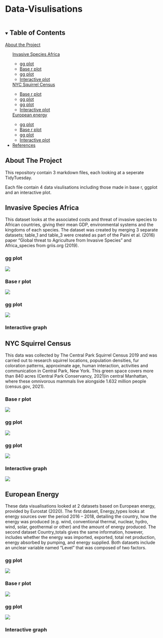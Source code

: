 # Data-Visulisations

<!-- TABLE OF CONTENTS -->
<details open="open">
  <summary><h2 style="display: inline-block">Table of Contents</h2></summary>
        <a href="#About the project">About the Project</a>
      <ul>
      <a href="#Invasive Species Africa">Invasive Species Africa</a>
      <ul>
        <li><a href="#gg plot">gg plot</a></li>
        <li><a href="#Base r plot">Base r plot</a></li>
        <li><a href="#gg plot">gg plot</a></li>
         <li><a href="#Interactive graph">Interactive plot</a></li>
      </ul>
  <a href="#NYC Squirrel Census">NYC Squirrel Census</a>
      <ul>
        <li><a href="#Base r plot">Base r plot</a></li>
        <li><a href="#gg plot">gg plot</a></li>
        <li><a href="#gg plot">gg plot</a></li>
         <li><a href="#Interactive graph">Interactive plot</a></li>
  </ul>
   <a href="#European energy">European energy</a>
      <ul>
        <li><a href="#gg plot">gg plot</a></li>
        <li><a href="#Base r plot">Base r plot</a></li>
        <li><a href="#gg plot">gg plot</a></li>
        <li><a href="#Interactive graph">Interactive plot</a></li>
    </ul>
    <li><a href="#References">References</a></li>
  </ol>
</details>


<!-- ABOUT THE PROJECT -->
## About The Project
This repository contain 3 markdown files, each looking at a seperate TidyTuesday.

Each file contain 4 data visulisations including those made in base r, ggplot and an interactive plot.

<!-- INVASIVE SPECIES AFRICA -->
## Invasive Species Africa

This dataset looks at the associated costs and threat of invasive species to African countries, giving their mean GDP, environmental systems and the kingdoms of each species. The dataset was created by merging 3 separate datasets; table_1 and table_3 were created as part of the Paini et al. (2016) paper “Global threat to Agriculture from Invasive Species” and Africa_species from griis.org (2019).

### gg plot

![](invasive_species1.jpeg)

### Base r plot

![](invasive_species2.jpeg)

### gg plot

![](invasive_species3.jpeg)

### Interactive graph


<!-- NYC SQUIRREL CENSUS -->

## NYC Squirrel Census

This data was collected by The Central Park Squirrel Census 2019 and was carried out to research squirrel locations, population densities, fur coloration patterns, approximate age, human interaction, activities and communication in Central Park, New York. This green space covers more than 840 acres (Central Park Conservancy, 2021)in central Manhattan, where these omnivorous mammals live alongside 1.632 million people (census.gov, 2021).


### Base r plot

![](Squirrel1.jpeg)

### gg plot

![](squirrels2.jpeg)

### gg plot


![](squirrels3.jpeg)

### Interactive graph

![](europe5.png)

<!-- EUROPEAN ENERGY -->

## European Energy

These data visualisations looked at 2 datasets based on European energy, provided by Eurostat (2020). The first dataset, Energy_types looks at energy sources over the period 2016 – 2018, detailing the country, how the energy was produced (e.g. wind, conventional thermal, nuclear, hydro, wind, solar, geothermal or other) and the amount of energy produced. The second dataset Country_totals gives the same information, however, includes whether the energy was imported, exported, total net production, energy absorbed by pumping, and energy supplied. Both datasets include an unclear variable named “Level” that was composed of two factors.

### gg plot

![](europe1.jpeg)

### Base r plot

![](europe2.jpeg)

### gg plot


![](europe3.jpeg)

### Interactive graph


